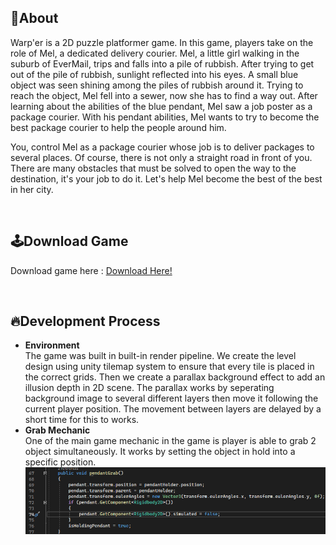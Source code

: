 ## 🔴About
Warp'er is a 2D puzzle platformer game. In this game, players take on the role of Mel, a dedicated delivery courier. Mel, a little girl walking in the suburb of EverMail, trips and falls into a pile of rubbish. After trying to get out of the pile of rubbish, sunlight reflected into his eyes. A small blue object was seen shining among the piles of rubbish around it. Trying to reach the object, Mel fell into a sewer, now she has to find a way out. After learning about the abilities of the blue pendant, Mel saw a job poster as a package courier. With his pendant abilities, Mel wants to try to become the best package courier to help the people around him.

You, control Mel as a package courier whose job is to deliver packages to several places. Of course, there is not only a straight road in front of you. There are many obstacles that must be solved to open the way to the destination, it's your job to do it. Let's help Mel become the best of the best in her city.

<br>

## 🕹️Download Game
Download game here : [Download Here!](https://felixde-cat.itch.io/warper)

<br>

## 🔥Development Process
- **Environment** <br> The game was built in built-in render pipeline. We create the level design using unity tilemap system to ensure that every tile is placed in the correct grids. Then we create a parallax background effect to add an illusion depth in 2D scene. The parallax works by seperating background image to several different layers then move it following the current player position. The movement between layers are delayed by a short time for this to works.
- **Grab Mechanic** <br> One of the main game mechanic in the game is player is able to grab 2 object simultaneously. It works by setting the object in hold into a specific position.
![image](https://github.com/Felixwijaya04/Warp-er/blob/main/images/Screenshot%202024-10-08%20223641.png)
